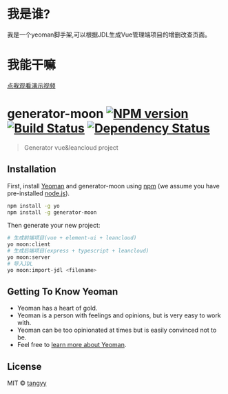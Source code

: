 # 我是谁?
我是一个yeoman脚手架,可以根据JDL生成Vue管理端项目的增删改查页面。
# 我能干嘛

[点我观看演示视频](http://27.221.98.174/67758CC8CAE3482D65B5F93BCE/03000B03025B4849A8DD11332191B92C11645B-E7AB-414D-B198-7DA512401B10.mp4?ccode=0502&duration=212&expire=18000&psid=8901da5b61cbcd361577cc1a5980129b&sp=&ups_client_netip=76bae38e&ups_ts=1531469898&ups_userid=840506269&utid=CxA1EhKbpl8CAd9I6uO547B%2F&vid=XMzcyMTA4MDU0NA%3D%3D&vkey=B9649ebadb6b4ccd8b45f12e2c8ab0e49)
# generator-moon [![NPM version][npm-image]][npm-url] [![Build Status][travis-image]][travis-url] [![Dependency Status][daviddm-image]][daviddm-url]
> Generator vue&amp;leancloud project

## Installation

First, install [Yeoman](http://yeoman.io) and generator-moon using [npm](https://www.npmjs.com/) (we assume you have pre-installed [node.js](https://nodejs.org/)).

```bash
npm install -g yo
npm install -g generator-moon
```

Then generate your new project:

```bash
# 生成前端项目(vue + element-ui + leancloud)
yo moon:client
# 生成后端项目(express + typescript + leancloud)
yo moon:server
# 导入JDL
yo moon:import-jdl <filename>
```

## Getting To Know Yeoman

 * Yeoman has a heart of gold.
 * Yeoman is a person with feelings and opinions, but is very easy to work with.
 * Yeoman can be too opinionated at times but is easily convinced not to be.
 * Feel free to [learn more about Yeoman](http://yeoman.io/).

## License

MIT © [tangyy]()


[npm-image]: https://badge.fury.io/js/generator-moon.svg
[npm-url]: https://npmjs.org/package/generator-moon
[travis-image]: https://travis-ci.org//generator-moon.svg?branch=master
[travis-url]: https://travis-ci.org//generator-moon
[daviddm-image]: https://david-dm.org//generator-moon.svg?theme=shields.io
[daviddm-url]: https://david-dm.org//generator-moon

